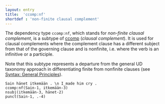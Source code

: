 ```yaml
---
layout: entry
title:  'ccomp:nf'
shortdef : 'non-finite clausal complement'
---
```


The dependency type `ccomp:nf`, which stands for *non-finite clausal
complement*, is a subtype of [ccomp]() (*clausal complement*).  It is
used for clausal complements where the complement clause has a
different subject from that of the governing clause and is nonfinite,
i.e. where the verb is an infinitive or a participle.

Note that this subtype represents a departure from the general UD
taxonomy approach in differentiating finite from nonfinite clauses
(see [Syntax: General Principles](http://universaldependencies.github.io/docs/u/overview/syntax.html#clausal-dependents)).

<!-- TODO The differences between types of verbal dependents, such as
`ccomp:nf`, are thoroughly discussed in Section
[verbal](#sec-verbal). -->

<!-- fname:iccomp.pdf -->
~~~ sdparse
Sain hänet itkemään . \n I_made him cry .
ccomp:nf(Sain-1, itkemään-3)
nsubj(itkemään-3, hänet-2)
punct(Sain-1, .-4)
~~~
